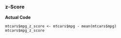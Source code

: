 ### z-Score
**Actual Code**
```
mtcars$mpg_z_score <- mtcars$mpg - mean(mtcars$mpg)
mtcars$mpg_z_score
```
